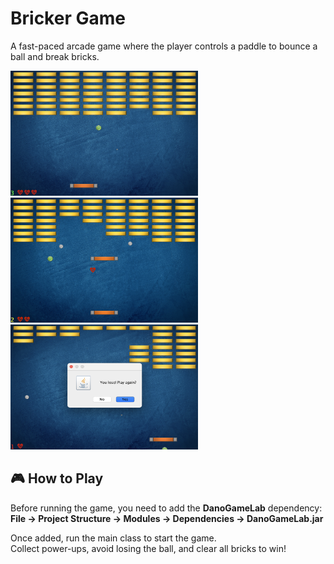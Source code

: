 # Bricker Game

A fast-paced arcade game where the player controls a paddle to bounce a ball and break bricks.

<p float="left">
  <img src="images/screenshot1.jpeg" width="300" height="200"/>
  <img src="images/screenshot2.jpeg" width="300" height="200"/>
  <img src="images/screenshot3.jpeg" width="300" height="200"/>
</p>

## 🎮 How to Play

Before running the game, you need to add the **DanoGameLab** dependency:  
**File → Project Structure → Modules → Dependencies → DanoGameLab.jar**

Once added, run the main class to start the game.  
Collect power-ups, avoid losing the ball, and clear all bricks to win!
